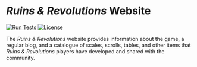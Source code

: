 # _Ruins & Revolutions_ Website

[![Run Tests](https://github.com/jefgodesky/ruinsandrevolutions-site/actions/workflows/test.yml/badge.svg)](https://github.com/jefgodesky/ruinsandrevolutions-site/actions/workflows/test.yml?query=branch%3Amain)
[![License](https://badgen.net/github/license/jefgodesky/ruinsandrevolutions-site)](https://github.com/jefgodesky/ruinsandrevolutions-site/blob/master/LICENSE)

The _Ruins & Revolutions_ website provides
information about the game, a regular blog,
and a catalogue of scales, scrolls, tables,
and other items that _Ruins & Revolutions_
players have developed and shared with
the community.